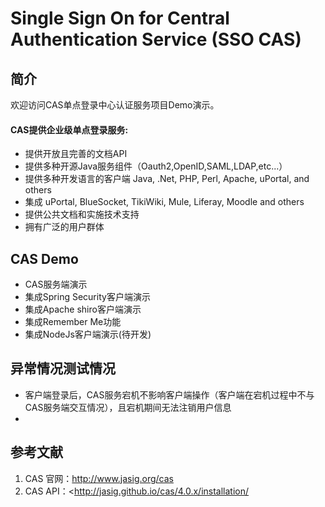 # Single Sign On for Central Authentication Service (SSO CAS)

## 简介

欢迎访问CAS单点登录中心认证服务项目Demo演示。

#### CAS提供企业级单点登录服务:

- 提供开放且完善的文档API
- 提供多种开源Java服务组件（Oauth2,OpenID,SAML,LDAP,etc...）
- 提供多种开发语言的客户端 Java, .Net, PHP, Perl, Apache, uPortal, and others
- 集成 uPortal, BlueSocket, TikiWiki, Mule, Liferay, Moodle and others
- 提供公共文档和实施技术支持
- 拥有广泛的用户群体

## CAS Demo
- CAS服务端演示
- 集成Spring Security客户端演示
- 集成Apache shiro客户端演示
- 集成Remember Me功能
- 集成NodeJs客户端演示(待开发)

## 异常情况测试情况
- 客户端登录后，CAS服务宕机不影响客户端操作（客户端在宕机过程中不与CAS服务端交互情况），且宕机期间无法注销用户信息
-


## 参考文献
1.  CAS 官网：<http://www.jasig.org/cas>
2.  CAS API：<http://jasig.github.io/cas/4.0.x/installation/
